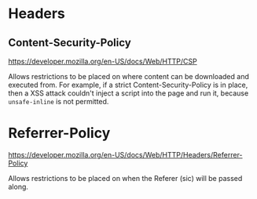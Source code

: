 # Headers

## Content-Security-Policy

https://developer.mozilla.org/en-US/docs/Web/HTTP/CSP

Allows restrictions to be placed on where content can be downloaded and executed from. For example,
if a strict Content-Security-Policy is in place, then a XSS attack couldn't inject a script
into the page and run it, because `unsafe-inline` is not permitted.

# Referrer-Policy

https://developer.mozilla.org/en-US/docs/Web/HTTP/Headers/Referrer-Policy

Allows restrictions to be placed on when the Referer (sic) will
be passed along.